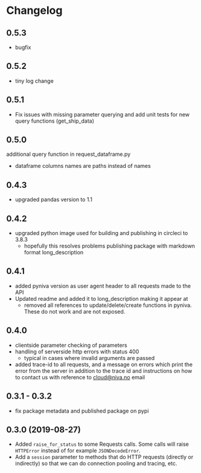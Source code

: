 # Changelog

## 0.5.3
  - bugfix

## 0.5.2
  - tiny log change 
  
## 0.5.1
- Fix issues with missing parameter querying and add unit tests for new query functions (get_ship_data)

## 0.5.0
additional query function in request_dataframe.py
- dataframe columns names are paths instead of names

## 0.4.3

- upgraded pandas version to 1.1

## 0.4.2

- upgraded python image used for building and publishing in circleci to 3.8.3
  - hopefully this resolves problems publishing package with markdown format long_description

## 0.4.1

- added pyniva version as user agent header to all requests made to the API
- Updated readme and added it to long_description making it appear at
  - removed all references to update/delete/create functions in pyniva. These do not work and are not exposed.

## 0.4.0

- clientside parameter checking of parameters
- handling of serverside http errors with status 400
  - typical in cases where invalid arguments are passed
- added trace-id to all requests, and a message on errors which print the error from the server
  in addition to the trace id and instructions on how to contact us with reference to cloud@niva.no email

## 0.3.1 - 0.3.2

- fix package metadata and published package on pypi

## 0.3.0 (2019-08-27)

- Added `raise_for_status` to some Requests calls. Some calls will
  raise `HTTPError` instead of for example `JSONDecodeError`.
- Add a `session` parameter to methods that do HTTP requests (directly
  or indirectly) so that we can do connection pooling and tracing, etc.
